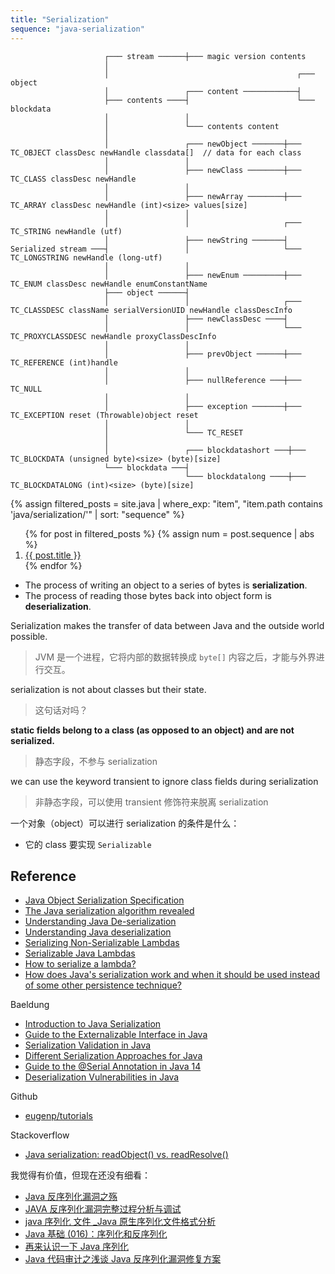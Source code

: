 ```yaml
---
title: "Serialization"
sequence: "java-serialization"
---
```


```text
                     ┌─── stream ──────┼─── magic version contents
                     │
                     │                                          ┌─── object
                     │                 ┌─── content ────────────┤
                     ├─── contents ────┤                        └─── blockdata
                     │                 │
                     │                 └─── contents content
                     │
                     │                 ┌─── newObject ───────┼─── TC_OBJECT classDesc newHandle classdata[]  // data for each class
                     │                 │
                     │                 ├─── newClass ────────┼─── TC_CLASS classDesc newHandle
                     │                 │
                     │                 ├─── newArray ────────┼─── TC_ARRAY classDesc newHandle (int)<size> values[size]
                     │                 │
                     │                 │                     ┌─── TC_STRING newHandle (utf)
                     │                 ├─── newString ───────┤
Serialized stream ───┤                 │                     └─── TC_LONGSTRING newHandle (long-utf)
                     │                 │
                     │                 ├─── newEnum ─────────┼─── TC_ENUM classDesc newHandle enumConstantName
                     ├─── object ──────┤
                     │                 │                     ┌─── TC_CLASSDESC className serialVersionUID newHandle classDescInfo
                     │                 ├─── newClassDesc ────┤
                     │                 │                     └─── TC_PROXYCLASSDESC newHandle proxyClassDescInfo
                     │                 │
                     │                 ├─── prevObject ──────┼─── TC_REFERENCE (int)handle
                     │                 │
                     │                 ├─── nullReference ───┼─── TC_NULL
                     │                 │
                     │                 ├─── exception ───────┼─── TC_EXCEPTION reset (Throwable)object reset
                     │                 │
                     │                 └─── TC_RESET
                     │
                     │                 ┌─── blockdatashort ───┼─── TC_BLOCKDATA (unsigned byte)<size> (byte)[size]
                     └─── blockdata ───┤
                                       └─── blockdatalong ────┼─── TC_BLOCKDATALONG (int)<size> (byte)[size]
```

{%
assign filtered_posts = site.java |
where_exp: "item", "item.path contains 'java/serialization/'" |
sort: "sequence"
%}
<ol>
    {% for post in filtered_posts %}
    {% assign num = post.sequence | abs %}
    <li>
        <a href="{{ post.url }}">{{ post.title }}</a>
    </li>
    {% endfor %}
</ol>

- The process of writing an object to a series of bytes is **serialization**.
- The process of reading those bytes back into object form is **deserialization**.

Serialization makes the transfer of data between Java and the outside world possible.

> JVM 是一个进程，它将内部的数据转换成 `byte[]` 内容之后，才能与外界进行交互。

serialization is not about classes but their state.

> 这句话对吗？

**static fields belong to a class (as opposed to an object) and are not serialized.**

> 静态字段，不参与 serialization

we can use the keyword transient to ignore class fields during serialization

> 非静态字段，可以使用 transient 修饰符来脱离 serialization

一个对象（object）可以进行 serialization 的条件是什么：

- 它的 class 要实现 `Serializable`

## Reference

- [Java Object Serialization Specification](https://docs.oracle.com/javase/8/docs/platform/serialization/spec/serialTOC.html)
- [The Java serialization algorithm revealed](https://www.infoworld.com/article/2072752/the-java-serialization-algorithm-revealed.html)
- [Understanding Java De-serialization](https://swapneildash.medium.com/understanding-java-de-serialization-ee96054da15d)
- [Understanding Java deserialization](https://nytrosecurity.com/2018/05/30/understanding-java-deserialization/)
- [Serializing Non-Serializable Lambdas](https://ruediste.github.io/java/kryo/2017/05/07/serializing-non-serializable-lambdas.html)
- [Serializable Java Lambdas](https://lankydan.dev/serializable-java-lambdas)
- [How to serialize a lambda?](https://stackoverflow.com/questions/22807912/how-to-serialize-a-lambda)
- [How does Java's serialization work and when it should be used instead of some other persistence technique?](https://stackoverflow.com/questions/352117/how-does-javas-serialization-work-and-when-it-should-be-used-instead-of-some-ot?noredirect=1&lq=1)

Baeldung

- [Introduction to Java Serialization](https://www.baeldung.com/java-serialization)
- [Guide to the Externalizable Interface in Java](https://www.baeldung.com/java-externalizable)
- [Serialization Validation in Java](https://www.baeldung.com/java-validate-serializable)
- [Different Serialization Approaches for Java](https://www.baeldung.com/java-serialization-approaches)
- [Guide to the @Serial Annotation in Java 14](https://www.baeldung.com/java-14-serial-annotation)
- [Deserialization Vulnerabilities in Java](https://www.baeldung.com/java-deserialization-vulnerabilities)

Github

- [eugenp/tutorials](https://github.com/eugenp/tutorials/tree/master/core-java-modules/core-java-serialization)

Stackoverflow

- [Java serialization: readObject() vs. readResolve()](https://stackoverflow.com/questions/1168348/java-serialization-readobject-vs-readresolve)

我觉得有价值，但现在还没有细看：

- [Java 反序列化漏洞之殇](http://www.javashuo.com/article/p-dxhmbqnd-cg.html)
- [JAVA 反序列化漏洞完整过程分析与调试](https://blog.csdn.net/a82514921/article/details/104629947/)
- [java 序列化 文件 _Java 原生序列化文件格式分析](https://blog.csdn.net/weixin_42371098/article/details/114589346)
- [Java 基础 (016)：序列化和反序列化](https://blog.51cto.com/u_15152252/2683354)
- [再来认识一下 Java 序列化](https://zhuanlan.zhihu.com/p/355308929)
- [Java 代码审计之浅谈 Java 反序列化漏洞修复方案](https://www.bilibili.com/read/cv15334266)
